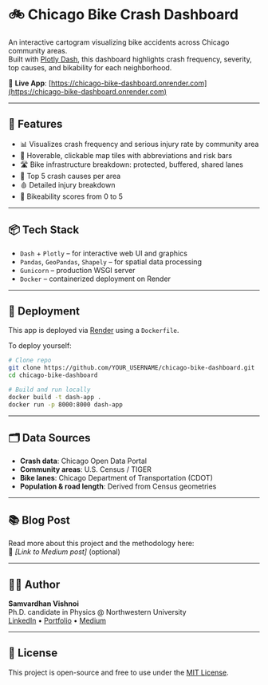 # 🚲 Chicago Bike Crash Dashboard

An interactive cartogram visualizing bike accidents across Chicago community areas.  
Built with [Plotly Dash](https://dash.plotly.com/), this dashboard highlights crash frequency, severity, top causes, and bikability for each neighborhood.

🔗 **Live App**: [https://chicago-bike-dashboard.onrender.com](https://chicago-bike-dashboard.onrender.com)

---

## 🧭 Features

- 📊 Visualizes crash frequency and serious injury rate by community area  
- 📍 Hoverable, clickable map tiles with abbreviations and risk bars  
- 🛣️ Bike infrastructure breakdown: protected, buffered, shared lanes  
- 📌 Top 5 crash causes per area  
- 🩸 Detailed injury breakdown  
- 🚴 Bikeability scores from 0 to 5  

---

## 📦 Tech Stack

- `Dash` + `Plotly` – for interactive web UI and graphics  
- `Pandas`, `GeoPandas`, `Shapely` – for spatial data processing  
- `Gunicorn` – production WSGI server  
- `Docker` – containerized deployment on Render  

---

## 🚀 Deployment

This app is deployed via [Render](https://render.com) using a `Dockerfile`.

To deploy yourself:

```bash
# Clone repo
git clone https://github.com/YOUR_USERNAME/chicago-bike-dashboard.git
cd chicago-bike-dashboard

# Build and run locally
docker build -t dash-app .
docker run -p 8000:8000 dash-app
```

---

## 🗂️ Data Sources

- **Crash data**: Chicago Open Data Portal  
- **Community areas**: U.S. Census / TIGER  
- **Bike lanes**: Chicago Department of Transportation (CDOT)  
- **Population & road length**: Derived from Census geometries  

---

## 📚 Blog Post

Read more about this project and the methodology here:  
📝 _[Link to Medium post]_ (optional)

---

## 🧑‍💻 Author

**Samvardhan Vishnoi**  
Ph.D. candidate in Physics @ Northwestern University  
[LinkedIn](https://www.linkedin.com/in/samvardhan-vishnoi) • [Portfolio](https://your-vercel-site.vercel.app) • [Medium](https://medium.com/@s-vishnoi)

---

## 📝 License

This project is open-source and free to use under the [MIT License](LICENSE).
